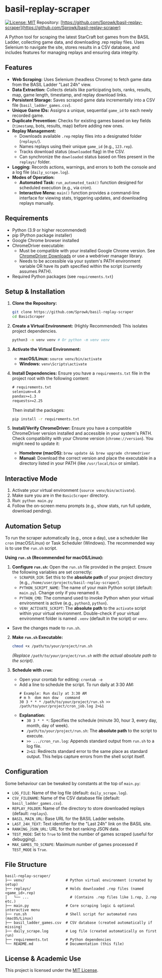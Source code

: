 # basil-replay-scraper

[![License: MIT](https://img.shields.io/badge/License-MIT-yellow.svg)](https://opensource.org/licenses/MIT)
Repository: [https://github.com/Sprowk/basil-replay-scraper](https://github.com/Sprowk/basil-replay-scraper)

A Python tool for scraping the latest StarCraft bot games from the BASIL Ladder, collecting game data, and downloading .rep replay files. Uses Selenium to navigate the site, stores results in a CSV database, and includes features for managing replays and ensuring data integrity.

## Features

*   **Web Scraping:** Uses Selenium (headless Chrome) to fetch game data from the BASIL Ladder "Last 24h" view.
*   **Data Extraction:** Collects details like participating bots, ranks, results, map, game length, timestamp, and replay download links.
*   **Persistent Storage:** Saves scraped game data incrementally into a CSV file (`basil_ladder_games.csv`).
*   **Unique Game IDs:** Assigns a unique, sequential `game_id` to each newly recorded game.
*   **Duplicate Prevention:** Checks for existing games based on key fields (`timestamp`, bots, results, map) before adding new ones.
*   **Replay Management:**
    *   Downloads available `.rep` replay files into a designated folder (`replays/`).
    *   Names replays using their unique `game_id` (e.g., `123.rep`).
    *   Tracks download status (`downloaded` flag) in the CSV.
    *   Can synchronize the `downloaded` status based on files present in the `replays/` folder.
*   **Logging:** Records actions, warnings, and errors to both the console and a log file (`daily_scrape.log`).
*   **Modes of Operation:**
    *   **Automated Task:** `run_automated_task()` function designed for scheduled execution (e.g., via cron).
    *   **Interactive Menu:** `main()` function provides a command-line interface for viewing stats, triggering updates, and downloading replays manually.

## Requirements

*   Python (3.9 or higher recommended)
*   pip (Python package installer)
*   Google Chrome browser installed
*   ChromeDriver executable:
    *   Must be compatible with your installed Google Chrome version. See [ChromeDriver Downloads](https://chromedriver.chromium.org/downloads) or use a webdriver manager library.
    *   Needs to be accessible via your system's PATH environment variable OR have its path specified within the script (currently assumes PATH).
*   Required Python packages (see `requirements.txt`)

## Setup & Installation

1.  **Clone the Repository:**
    ```bash
    git clone https://github.com/Sprowk/basil-replay-scraper
    cd BasicScraper
    ```

2.  **Create a Virtual Environment:** (Highly Recommended) This isolates project dependencies.
    ```bash
    python3 -m venv venv # Or python -m venv venv
    ```

3.  **Activate the Virtual Environment:**
    *   **macOS/Linux:** `source venv/bin/activate`
    *   **Windows:** `venv\Scripts\activate`

4.  **Install Dependencies:** Ensure you have a `requirements.txt` file in the project root with the following content:
    ```txt
    # requirements.txt
    selenium>=4.0
    pandas>=1.3
    requests>=2.25
    ```
    Then install the packages:
    ```bash
    pip install -r requirements.txt
    ```

5.  **Install/Verify ChromeDriver:** Ensure you have a compatible ChromeDriver version installed and accessible in your system's PATH. Check compatibility with your Chrome version (`chrome://version`). You might need to update it:
    *   **Homebrew (macOS):** `brew update && brew upgrade chromedriver`
    *   **Manual:** Download the correct version and place the executable in a directory listed in your PATH (like `/usr/local/bin` or similar).

## Interactive Mode

1.  Activate your virtual environment (`source venv/bin/activate`).
2.  Make sure you are in the `BasicScraper` directory.
3.  Run: `python main.py`
4.  Follow the on-screen menu prompts (e.g., show stats, run full update, download pending).

## Automation Setup

To run the scraper automatically (e.g., once a day), use a scheduler like `cron` (macOS/Linux) or Task Scheduler (Windows). The recommended way is to use the `run.sh` script.

**Using `run.sh` (Recommended for macOS/Linux):**

1.  **Configure `run.sh`:** Open the `run.sh` file provided in the project. Ensure the following variables are set correctly:
    *   `SCRAPER_DIR`: Set this to the **absolute path** of your project directory (e.g., `/home/user/projects/basil-replay-scraper`).
    *   `PYTHON_SCRIPT_NAME`: The name of your main Python script (default: `main.py`). Change only if you renamed it.
    *   `PYTHON_CMD`: The command used to invoke Python when your virtual environment is active (e.g., `python3`, `python`).
    *   `VENV_ACTIVATE_SCRIPT`: The **absolute path** to the `activate` script within your virtual environment. Double-check if your virtual environment folder is named `.venv` (default in the script) or `venv`.
*   Save the changes made to `run.sh`.

2.  **Make `run.sh` Executable:**
    ```bash
    chmod +x /path/to/your/project/run.sh
    ```
    *(Replace `/path/to/your/project/run.sh` with the actual absolute path to the script).*

3.  **Schedule with `cron`:**
    *   Open your crontab for editing: `crontab -e`
    *   Add a line to schedule the script. To run daily at 3:30 AM:
        ```cron
        # Example: Run daily at 3:30 AM
        # m h  dom mon dow   command
        30 3 * * * /path/to/your/project/run.sh >> /path/to/your/project/cron_job.log 2>&1
        ```
    *   **Explanation:**
        *   `30 3 * * *`: Specifies the schedule (minute 30, hour 3, every day, month, day of week).
        *   `/path/to/your/project/run.sh`: The **absolute path** to the script to execute.
        *   `>> .../cron_run.log`: Appends standard output from `run.sh` to a log file.
        *   `2>&1`: Redirects standard error to the same place as standard output. This helps capture errors from the shell script itself.

## Configuration

Some behaviour can be tweaked by constants at the top of `main.py`:

*   `LOG_FILE`: Name of the log file (default: `daily_scrape.log`).
*   `CSV_FILENAME`: Name of the CSV database file (default: `basil_ladder_games.csv`).
*   `REPLAY_FOLDER`: Name of the directory to store downloaded replays (default: `replays`).
*   `BASIL_MAIN_URL`: Base URL for the BASIL Ladder website.
*   `LAST_24H_TEXT`: Text identifier for the "Last 24h" link on the BASIL site.
*   `RANKING_JSON_URL`: URL for the bot ranking JSON data.
*   `TEST_MODE`: Set to `True` to limit the number of games scraped (useful for debugging).
*   `MAX_GAMES_TO_SCRAPE`: Maximum number of games processed if `TEST_MODE` is `True`.

## File Structure
```
basil-replay-scraper/
├── venv/                   # Python virtual environment (created by setup)
├── replays/                # Holds downloaded .rep files (named <game_id>.rep)
│   └── ...                   # (Contains .rep files like 1.rep, 2.rep etc.)
├── main.py                 # Core scraping logic & optional interactive menu
├── run.sh                  # Shell script for automated runs (macOS/Linux)
├── basil_ladder_games.csv  # CSV database (created automatically if missing)
├── daily_scrape.log        # Log file (created automatically on first run)
├── requirements.txt        # Python dependencies
└── README.md               # Documentation (this file)
```

## License & Academic Use

This project is licensed under the [MIT License](https://opensource.org/licenses/MIT).